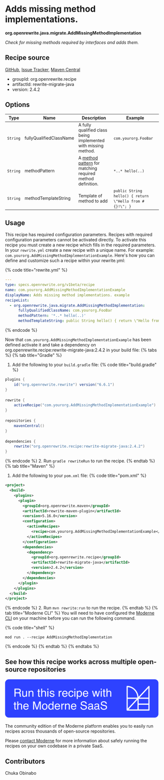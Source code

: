 # Adds missing method implementations.

**org.openrewrite.java.migrate.AddMissingMethodImplementation**

_Check for missing methods required by interfaces and adds them._

## Recipe source

[GitHub](https://github.com/openrewrite/rewrite-migrate-java/blob/main/src/main/java/org/openrewrite/java/migrate/AddMissingMethodImplementation.java), [Issue Tracker](https://github.com/openrewrite/rewrite-migrate-java/issues), [Maven Central](https://central.sonatype.com/artifact/org.openrewrite.recipe/rewrite-migrate-java/2.4.2/jar)

* groupId: org.openrewrite.recipe
* artifactId: rewrite-migrate-java
* version: 2.4.2

## Options

| Type | Name | Description | Example |
| -- | -- | -- | -- |
| `String` | fullyQualifiedClassName | A fully qualified class being implemented with missing method. | `com.yourorg.FooBar` |
| `String` | methodPattern | A [method pattern](/reference/method-patterns.md) for matching required method definition. | `*..* hello(..)` |
| `String` | methodTemplateString | Template of method to add | `public String hello() { return \"Hello from #{}!\"; }` |


## Usage

This recipe has required configuration parameters. Recipes with required configuration parameters cannot be activated directly. To activate this recipe you must create a new recipe which fills in the required parameters. In your `rewrite.yml` create a new recipe with a unique name. For example: `com.yourorg.AddMissingMethodImplementationExample`.
Here's how you can define and customize such a recipe within your rewrite.yml:

{% code title="rewrite.yml" %}
```yaml
---
type: specs.openrewrite.org/v1beta/recipe
name: com.yourorg.AddMissingMethodImplementationExample
displayName: Adds missing method implementations. example
recipeList:
  - org.openrewrite.java.migrate.AddMissingMethodImplementation:
      fullyQualifiedClassName: com.yourorg.FooBar
      methodPattern: '*..* hello(..)'
      methodTemplateString: public String hello() { return \"Hello from #{}!\"; }
```
{% endcode %}

Now that `com.yourorg.AddMissingMethodImplementationExample` has been defined activate it and take a dependency on org.openrewrite.recipe:rewrite-migrate-java:2.4.2 in your build file:
{% tabs %}
{% tab title="Gradle" %}
1. Add the following to your `build.gradle` file:
{% code title="build.gradle" %}
```groovy
plugins {
    id("org.openrewrite.rewrite") version("6.6.1")
}

rewrite {
    activeRecipe("com.yourorg.AddMissingMethodImplementationExample")
}

repositories {
    mavenCentral()
}

dependencies {
    rewrite("org.openrewrite.recipe:rewrite-migrate-java:2.4.2")
}
```
{% endcode %}
2. Run `gradle rewriteRun` to run the recipe.
{% endtab %}
{% tab title="Maven" %}
1. Add the following to your `pom.xml` file:
{% code title="pom.xml" %}
```xml
<project>
  <build>
    <plugins>
      <plugin>
        <groupId>org.openrewrite.maven</groupId>
        <artifactId>rewrite-maven-plugin</artifactId>
        <version>5.16.0</version>
        <configuration>
          <activeRecipes>
            <recipe>com.yourorg.AddMissingMethodImplementationExample</recipe>
          </activeRecipes>
        </configuration>
        <dependencies>
          <dependency>
            <groupId>org.openrewrite.recipe</groupId>
            <artifactId>rewrite-migrate-java</artifactId>
            <version>2.4.2</version>
          </dependency>
        </dependencies>
      </plugin>
    </plugins>
  </build>
</project>
```
{% endcode %}
2. Run `mvn rewrite:run` to run the recipe.
{% endtab %}
{% tab title="Moderne CLI" %}
You will need to have configured the [Moderne CLI](https://docs.moderne.io/moderne-cli/cli-intro) on your machine before you can run the following command.

{% code title="shell" %}
```shell
mod run . --recipe AddMissingMethodImplementation
```
{% endcode %}
{% endtab %}
{% endtabs %}

## See how this recipe works across multiple open-source repositories

[![Moderne Link Image](/.gitbook/assets/ModerneRecipeButton.png)](https://app.moderne.io/recipes/org.openrewrite.java.migrate.AddMissingMethodImplementation)

The community edition of the Moderne platform enables you to easily run recipes across thousands of open-source repositories.

Please [contact Moderne](https://moderne.io/product) for more information about safely running the recipes on your own codebase in a private SaaS.

## Contributors
Chuka Obinabo
